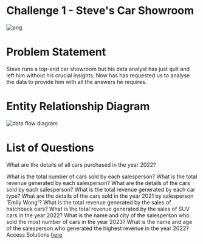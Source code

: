 # **Challenge 1 - Steve's Car Showroom**
![png](https://github.com/Divyansh-96/Steel-Data/assets/140514612/886f122d-487d-49fa-b2b4-ada67643766f)
# **Problem Statement**
Steve runs a top-end car showroom but his data analyst has just quit and left him without his crucial insights. Now has has requested us to analyse the data to provide him with all the answers he requires.
# **Entity Relationship Diagram**
![data flow diagram](https://github.com/Divyansh-96/Steel-Data/assets/140514612/f0cbea0b-9050-447c-aeaf-003ccb09497a)
# **List of Questions**
What are the details of all cars purchased in the year 2022?

What is the total number of cars sold by each salesperson?
What is the total revenue generated by each salesperson?
What are the details of the cars sold by each salesperson?
What is the total revenue generated by each car type?
What are the details of the cars sold in the year 2021 by salesperson 'Emily Wong'?
What is the total revenue generated by the sales of hatchback cars?
What is the total revenue generated by the sales of SUV cars in the year 2022?
What is the name and city of the salesperson who sold the most number of cars in the year 2023?
What is the name and age of the salesperson who generated the highest revenue in the year 2022?
Access Solutions [here](https://github.com/Divyansh-96/Steel-Data/blob/main/Steve's%20Showroom%20SQL%20Query.sql%20(Challenge-%201))
